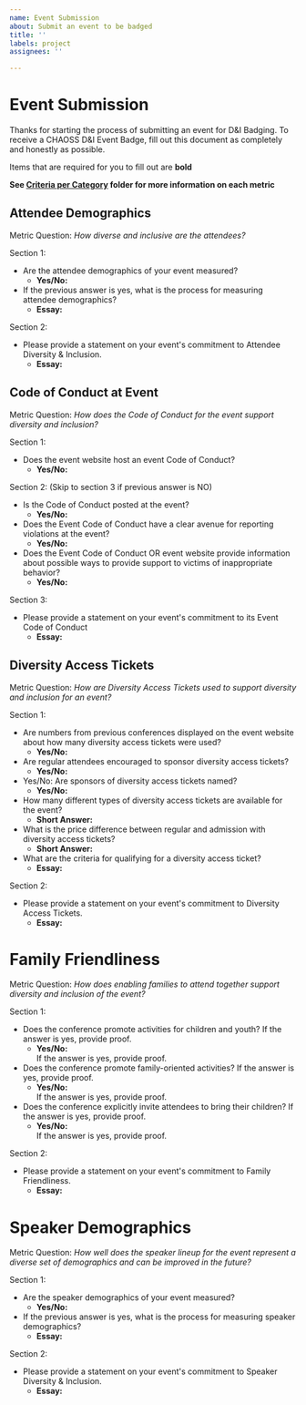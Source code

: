 ```yaml
---
name: Event Submission
about: Submit an event to be badged
title: ''
labels: project
assignees: ''

---
```


# Event Submission

Thanks for starting the process of submitting an event for D&I Badging. To receive a CHAOSS D&I Event Badge, fill out this document as completely and honestly as possible.

Items that are required for you to fill out are __bold__

**See [Criteria per Category](https://github.com/Nebrethar/Docs-Diversity-Inclusion-Badging/tree/master/Event/Criteria-per-Category) folder for more information on each metric**

## Attendee Demographics

Metric Question: _How diverse and inclusive are the attendees?_

Section 1:
  * Are the attendee demographics of your event measured?
    * __Yes/No:__ 
  * If the previous answer is yes, what is the process for measuring attendee demographics?
    * __Essay:__ 
  
Section 2:
* Please provide a statement on your event's commitment to Attendee Diversity & Inclusion.
  * __Essay:__ 

## Code of Conduct at Event

Metric Question: _How does the Code of Conduct for the event support diversity and inclusion?_

Section 1:
  * Does the event website host an event Code of Conduct?
    * __Yes/No:__ 
    
Section 2: (Skip to section 3 if previous answer is NO)
  * Is the Code of Conduct posted at the event?
    * __Yes/No:__ 
  * Does the Event Code of Conduct have a clear avenue for reporting violations at the event?
    * __Yes/No:__ 
  * Does the Event Code of Conduct OR event website provide information about possible ways to provide support to victims of inappropriate behavior?
    * __Yes/No:__ 
    
Section 3:
  * Please provide a statement on your event's commitment to its Event Code of Conduct
    * __Essay:__

## Diversity Access Tickets

Metric Question: _How are Diversity Access Tickets used to support diversity and inclusion for an event?_

Section 1:
  * Are numbers from previous conferences displayed on the event website about how many diversity access tickets were used?
    * __Yes/No:__
  * Are regular attendees encouraged to sponsor diversity access tickets?
    * __Yes/No:__
  * Yes/No: Are sponsors of diversity access tickets named?
    * __Yes/No:__
  * How many different types of diversity access tickets are available for the event?
    * __Short Answer:__ 
  * What is the price difference between regular and admission with diversity access tickets?
    * __Short Answer:__ 
  * What are the criteria for qualifying for a diversity access ticket?
    * __Essay:__ 
    
Section 2: 
  * Please provide a statement on your event's commitment to Diversity Access Tickets.
    * __Essay:__ 

# Family Friendliness

Metric Question: _How does enabling families to attend together support diversity and inclusion of the event?_

Section 1:
  * Does the conference promote activities for children and youth? If the answer is yes, provide proof.
    * __Yes/No:__
    <br/>If the answer is yes, provide proof.
  * Does the conference promote family-oriented activities? If the answer is yes, provide proof.
    * __Yes/No:__
    <br/>If the answer is yes, provide proof.
  * Does the conference explicitly invite attendees to bring their children? If the answer is yes, provide proof.
    * __Yes/No:__
    <br/>If the answer is yes, provide proof.
    
Section 2:
  * Please provide a statement on your event's commitment to Family Friendliness.
    * __Essay:__

# Speaker Demographics

Metric Question: _How well does the speaker lineup for the event represent a diverse set of demographics and can be improved in the future?_

Section 1:
  * Are the speaker demographics of your event measured?
    * __Yes/No:__ 
  * If the previous answer is yes, what is the process for measuring speaker demographics?
    * __Essay:__ 
    
Section 2:
* Please provide a statement on your event's commitment to Speaker Diversity & Inclusion.
    * __Essay:__
